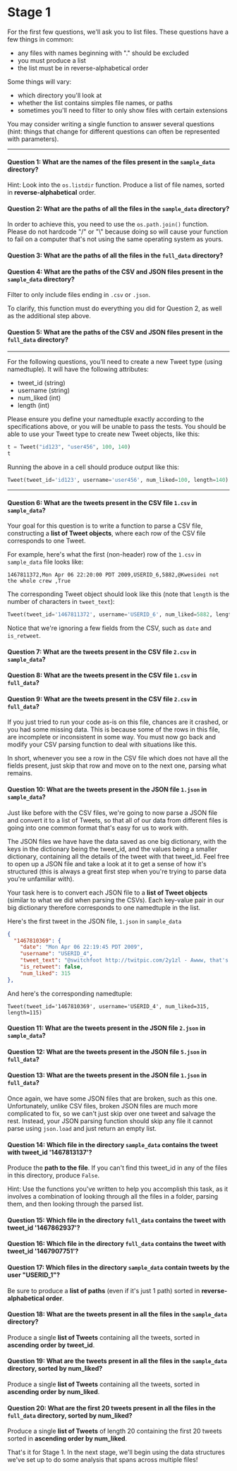 # Stage 1

For the first few questions, we'll ask you to list files.  These
questions have a few things in common:
* any files with names beginning with "." should be excluded
* you must produce a list
* the list must be in reverse-alphabetical order

Some things will vary:
* which directory you'll look at
* whether the list contains simples file names, or paths
* sometimes you'll need to filter to only show files with certain extensions

You may consider writing a single function to answer several questions
(hint: things that change for different questions can often be
represented with parameters).

----

#### Question 1: What are the names of the files present in the `sample_data` directory?

Hint: Look into the `os.listdir` function. Produce a list of file names, sorted in **reverse-alphabetical** order.

#### Question 2: What are the paths of all the files in the `sample_data` directory?

In order to achieve this, you need to use the `os.path.join()`
function. Please do not hardcode "/" or "\\" because doing so will
cause your function to fail on a computer that's not using the same
operating system as yours.

#### Question 3: What are the paths of all the files in the `full_data` directory?

#### Question 4: What are the paths of the CSV and JSON files present in the `sample_data` directory?

Filter to only include files ending in `.csv` or `.json`.

To clarify, this function must do everything you did for Question 2, as well as the additional step above. 

#### Question 5: What are the paths of the CSV and JSON files present in the `full_data` directory?

----

For the following questions, you'll need to create a new Tweet type
(using namedtuple).  It will have the following attributes:

* tweet_id (string)
* username (string)
* num_liked (int)
* length (int)

Please ensure you define your namedtuple exactly according to the
specifications above, or you will be unable to pass the tests.  You
should be able to use your Tweet type to create new Tweet objects, like this:

```python
t = Tweet("id123", "user456", 100, 140)
t
```

Running the above in a cell should produce output like this:

```python
Tweet(tweet_id='id123', username='user456', num_liked=100, length=140)
```

----

#### Question 6: What are the tweets present in the CSV file `1.csv` in `sample_data`?

Your goal for this question is to write a function to parse a CSV
file, constructing a **list of Tweet objects**, where each row of the
CSV file corresponds to one Tweet.

For example, here's what the first (non-header) row of the `1.csv` in
`sample_data` file looks like:

`1467811372,Mon Apr 06 22:20:00 PDT 2009,USERID_6,5882,@Kwesidei not the whole crew ,True`

The corresponding Tweet object should look like this (note that
`length` is the number of characters in `tweet_text`):

```python
Tweet(tweet_id='1467811372', username='USERID_6', num_liked=5882, length=29)
```

Notice that we're ignoring a few fields from the CSV, such as `date`
and `is_retweet`.

#### Question 7: What are the tweets present in the CSV file `2.csv` in `sample_data`?

#### Question 8: What are the tweets present in the CSV file `1.csv` in `full_data`?

#### Question 9: What are the tweets present in the CSV file `2.csv` in `full_data`?

If you just tried to run your code as-is on this file, chances are it
crashed, or you had some missing data. This is because some of the
rows in this file, are incomplete or inconsistent in some way. You
must now go back and modify your CSV parsing function to deal with
situations like this.

In short, whenever you see a row in the CSV file which does not have
all the fields present, just skip that row and move on to the next
one, parsing what remains.

#### Question 10: What are the tweets present in the JSON file `1.json` in `sample_data`?

Just like before with the CSV files, we're going to now parse a JSON
file and convert it to a list of Tweets, so that all of our data
from different files is going into one common format that's easy for
us to work with.

The JSON files we have have the data saved as one big dictionary, with
the keys in the dictionary being the tweet_id, and the values being a
smaller dictionary, containing all the details of the tweet with that
tweet_id. Feel free to open up a JSON file and take a look at it to
get a sense of how it's structured (this is always a great first step
when you're trying to parse data you're unfamiliar with).

Your task here is to convert each JSON file to a **list of Tweet
objects** (similar to what we did when parsing the CSVs).  Each
key-value pair in our big dictionary therefore corresponds to one
namedtuple in the list.

Here's the first tweet in the JSON file, `1.json` in `sample_data` 

```json
{
  "1467810369": {
    "date": "Mon Apr 06 22:19:45 PDT 2009",
    "username": "USERID_4",
    "tweet_text": "@switchfoot http://twitpic.com/2y1zl - Awww, that's a bummer.  You shoulda got David Carr of Third Day to do it. ;D",
    "is_retweet": false,
    "num_liked": 315
},
```

And here's the corresponding namedtuple:

`Tweet(tweet_id='1467810369', username='USERID_4', num_liked=315, length=115)`

#### Question 11: What are the tweets present in the JSON file `2.json` in `sample_data`?

#### Question 12: What are the tweets present in the JSON file `5.json` in `full_data`?

#### Question 13: What are the tweets present in the JSON file `1.json` in `full_data`?

Once again, we have some JSON files that are broken, such as this
one. Unfortunately, unlike CSV files, broken JSON files are much more
complicated to fix, so we can't just skip over one tweet and salvage
the rest.  Instead, your JSON parsing function should skip any file it
cannot parse using `json.load` and just return an empty list.

#### Question 14: Which file in the directory `sample_data` contains the tweet with tweet_id '1467813137'?

Produce the **path to the file**. If you can't find this tweet_id in any of the files in this directory, produce `False`.

Hint: Use the functions you've written to help you accomplish this task, as it involves a combination of looking through all the files in a folder, parsing them, and then looking through the parsed list. 

#### Question 15: Which file in the directory `full_data` contains the tweet with tweet_id '1467862937'?

#### Question 16: Which file in the directory `full_data` contains the tweet with tweet_id '1467907751'?

#### Question 17: Which files in the directory `sample_data` contain tweets by the user "USERID_1"?

Be sure to produce a **list of paths** (even if it's just 1 path) sorted in **reverse-alphabetical order**.

#### Question 18: What are the tweets present in all the files in the `sample_data` directory?

Produce a single **list of Tweets** containing all the tweets, sorted
in **ascending order by tweet_id**.

#### Question 19: What are the tweets present in all the files in the `sample_data` directory, sorted by num_liked?

Produce a single **list of Tweets** containing all the tweets, sorted
in **ascending order by num_liked**.

#### Question 20: What are the first 20 tweets present in all the files in the `full_data` directory, sorted by num_liked?

Produce a single **list of Tweets** of length 20 containing the first
20 tweets sorted in **ascending order by num_liked**.

That's it for Stage 1. In the next stage, we'll begin using the data
structures we've set up to do some analysis that spans across multiple
files!
